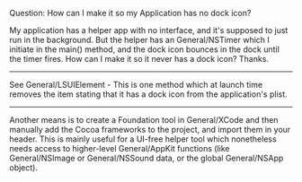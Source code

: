 Question: How can I make it so my Application has no dock icon?

My application has a helper app with no interface, and it's supposed to just run in the background. But the helper has an General/NSTimer which I initiate in the main() method, and the dock icon bounces in the dock until the timer fires. How can I make it so it never has a dock icon?
Thanks.

----
See General/LSUIElement - This is one method which at launch time removes the item stating that it has a dock icon from the application's plist.

----
Another means is to create a Foundation tool in General/XCode and then manually add the Cocoa frameworks to the project, and import them in your header.  This is mainly useful for a UI-free helper tool which nonetheless needs access to higher-level General/AppKit functions (like General/NSImage or General/NSSound data, or the global General/NSApp object).
